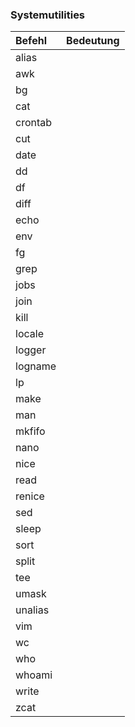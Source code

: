 ### Systemutilities

| Befehl | Bedeutung |
| :--- | :--- |
| alias |  |
| awk |  |
| bg |  |
| cat |  |
| crontab |  |
| cut |  |
| date |  |
| dd |  |
| df |  |
| diff |  |
| echo |  |
| env |  |
| fg |  |
| grep |  |
| jobs |  |
| join |  |
| kill |  |
| locale |  |
| logger |  |
| logname |  |
| lp |  |
| make |  |
| man |  |
| mkfifo |  |
| nano |  |
| nice |  |
| read |  |
| renice |  |
| sed |  |
| sleep |  |
| sort |  |
| split |  |
| tee |  |
| umask |  |
| unalias |  |
| vim |  |
| wc |  |
| who |  |
| whoami |  |
| write |  |
| zcat |  |



